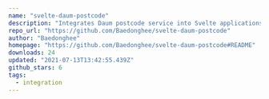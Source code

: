 ```yaml
---
name: "svelte-daum-postcode"
description: "Integrates Daum postcode service into Svelte applications."
repo_url: "https://github.com/Baedonghee/svelte-daum-postcode"
author: "Baedonghee"
homepage: "https://github.com/Baedonghee/svelte-daum-postcode#README"
downloads: 24
updated: "2021-07-13T13:42:55.439Z"
github_stars: 6
tags: 
  - integration
---
```

